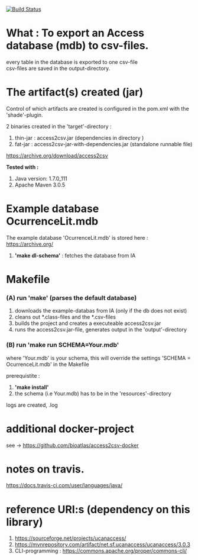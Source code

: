 [![Build Status](https://api.travis-ci.org/Inkimar/commons_cli_ex.svg?branch=master)](https://travis-ci.org/Inkimar/commons_cli_ex)

# What : To export  an Access database (mdb) to csv-files.
every table in the database is exported to one csv-file <br>
csv-files are saved in the output-directory.


# The artifact(s) created (jar)
Control of which artifacts are created is configured in the pom.xml with the 'shade'-plugin. <br>

2 binaries created in the 'target'-directory :

1. thin-jar : access2csv.jar (dependencies in directory )
2. fat-jar  : access2csv-jar-with-dependencies.jar (standalone runnable file)

https://archive.org/download/access2csv

**Tested with :**

1. Java version: 1.7.0_111 
2. Apache Maven 3.0.5


# Example database  OcurrenceLit.mdb

The example database 'OcurrenceLit.mdb' is stored here :  https://archive.org/ 

1. **'make dl-schema'** : fetches the database from IA


# Makefile
### (A) run **'make'** (parses the default database)

1. downloads the example-databas  from IA (only if the db does not exist)
2. cleans out *.class-files and the *.csv-files
3. builds the project and creates a executeable access2csv.jar
4. runs the access2csv.jar-file, generates output in the 'output'-directory

### (B) run **'make run SCHEMA=Your.mdb'** <br>
where 'Your.mdb' is your schema, this will override the settings 'SCHEMA = OcurrenceLit.mdb' in the Makefile

prerequistite :

1. **'make install'** <br>
2. the schema (i.e Your.mdb) has to be in the 'resources'-directory


logs are created, <timestamp>.log

# additional docker-project
see -> https://github.com/bioatlas/access2csv-docker


# notes on travis.
https://docs.travis-ci.com/user/languages/java/


# reference URI:s (dependency on this library)

1. https://sourceforge.net/projects/ucanaccess/
2. https://mvnrepository.com/artifact/net.sf.ucanaccess/ucanaccess/3.0.3
3. CLI-programming : https://commons.apache.org/proper/commons-cli/ 


